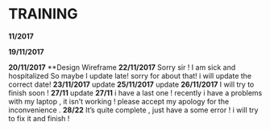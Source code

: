 # TRAINING

**11/2017**

**19/11/2017**

**20/11/2017** 
**Design Wireframe
**22/11/2017** Sorry sir ! I am sick and hospitalized
So maybe I update late! sorry for about that! i will update the correct date! 
**23/11/2017** update 
**25/11/2017** update 
**26/11/2017** I will try to finish soon ! 
**27/11** update 
**27/11** i have a last one ! recently i have a problems with my laptop , it isn’t working ! please accept my apology for the inconvenience .
**28/22** It’s quite complete , just have a some error ! i will try to fix it and finish ! 